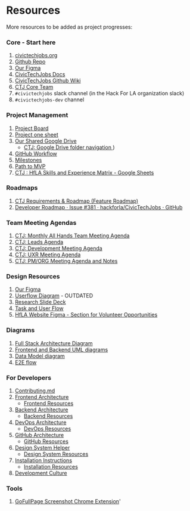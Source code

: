 # Resources

More resources to be added as project progresses:

### Core - Start here

1. [civictechjobs.org](https://civictechjobs.org/)
2. [Github Repo](https://github.com/hackforla/CivicTechJobs)
3. [Our Figma](https://www.figma.com/file/G5bOqhud6azbxyR9El9Ygp/Civic-Tech-Jobs)
4. [CivicTechJobs Docs](https://hackforla.github.io/CivicTechJobs/)
5. [CivicTechJobs Github Wiki](https://github.com/hackforla/CivicTechJobs/wiki/Resources)
6. [CTJ Core Team](https://github.com/hackforla/CivicTechJobs/wiki/The-Team)
7. `#civictechjobs` slack channel \(in the Hack For LA organization slack\)
8. `#civictechjobs-dev` channel

### Project Management

1. [Project Board](https://github.com/orgs/hackforla/projects/37)
2. [Project one sheet](https://docs.google.com/document/d/1bfxY8YlyCjzCL3oP0rpa77uEY4vuymDYZY_xWEgXiGs)
3. [Our Shared Google Drive](https://drive.google.com/drive/folders/1hXxvpC8W5Uuzjqo4CxnjDpAMI7sbVnq8?usp=sharing&pli=1)
      - [CTJ: Google Drive folder navigation ](https://docs.google.com/document/d/1N7SXNYYOapdxJrafgNT54XTwl7oacpzB/edit?usp=sharing&ouid=116206592762819886900&rtpof=true&sd=true))
4. [GitHub Workflow](https://docs.google.com/document/d/1CuRX6hhWzs8ydVCnl6OrGZ4LeVSk9X_pIzoKchAqFcU)
5. [Milestones](https://github.com/hackforla/CivicTechJobs/milestones)
6. [Path to MVP](https://docs.google.com/spreadsheets/d/1oyLDs02q_t7-Goyqb547svJwyLlEWG4mv2Tr_ftIhps)
7. [CTJ : HfLA Skills and Experience Matrix - Google Sheets](https://docs.google.com/spreadsheets/d/1_sCd8Kc2Tlhe--8UJLkgyDoqyQw_eZxhie3QTOwTHrM)

### Roadmaps

1. [CTJ Requirements & Roadmap (Feature Roadmap)](https://docs.google.com/spreadsheets/d/1VcDLJnDA5CE7euzaZxOcqS3LLgyUFVLeqvdZx2sFGQk)
2. [Developer Roadmap · Issue #381 · hackforla/CivicTechJobs · GitHub](https://github.com/hackforla/CivicTechJobs/issues/381)

### Team Meeting Agendas

1. [CTJ: Monthly All Hands Team Meeting Agenda](https://github.com/hackforla/CivicTechJobs/issues/16)
2. [CTJ: Leads Agenda](https://github.com/hackforla/CivicTechJobs/issues/476)
3. [CTJ: Development Meeting Agenda](https://github.com/hackforla/CivicTechJobs/issues/450)
4. [CTJ: UXR Meeting Agenda](https://github.com/hackforla/CivicTechJobs/issues/140)
5. [CTJ: PM/ORG Meeting Agenda and Notes](https://github.com/hackforla/CivicTechJobs/issues/101)

### Design Resources

1. [Our Figma](https://www.figma.com/file/G5bOqhud6azbxyR9El9Ygp/Civic-Tech-Jobs)
2. [Userflow Diagram](https://docs.google.com/document/d/1ja1rfgEksPwH5-zaJdOas7SvZghC2NqjO7ePxsyxxFg/edit) - OUTDATED
3. [Research Slide Deck](https://docs.google.com/presentation/d/1fJOK6-2YyMgLKfF4ZmJfR5YMUNic4hGn/edit#slide=id.p1)
4. [Task and User Flow](https://whimsical.com/ctj-task-and-user-flow-8GgB5Moy14fnQDv24o1fGC)
5. [HfLA Website Figma - Section for Volunteer Opportunities](https://www.figma.com/design/0RRPy1Ph7HafI3qOITg0Mr/Hack-for-LA-Website?node-id=5326-26395&t=x2ib7NJm3z5aB5H0-0)

### Diagrams

1. [Full Stack Architecture Diagram](https://drive.google.com/file/d/1OBYs5E6UT-d4IbseJMNGyhGbkUH03lXi/view?usp=drive_link)
2. [Frontend and Backend UML diagrams](https://github.com/hackforla/CivicTechJobs/issues/236)
3. [Data Model diagram](https://dbdiagram.io/d/hfla-civic-tech-jobs-671ad87097a66db9a333224e)
4. [E2E flow](https://drive.google.com/file/d/1Ux9yUAEs5q2dFoLDtxRaObdxB1RK08zK/view?usp=drive_link)

### For Developers

1. [Contributing.md](https://github.com/hackforla/CivicTechJobs/blob/main/CONTRIBUTING.md)<br>
2. [Frontend Architecture](https://hackforla.github.io/CivicTechJobs/developer/frontend/)<br>
   - [Frontend Resources](https://hackforla.github.io/CivicTechJobs/developer/frontend/#additional-resources)
3. [Backend Architecture](https://hackforla.github.io/CivicTechJobs/developer/backend/)<br>
   - [Backend Resources](http://hackforla.github.io/CivicTechJobs/developer/backend/#additional-resources)
4. [DevOps Architecture](https://hackforla.github.io/CivicTechJobs/developer/devops/)<br>
   - [DevOps Resources](http://hackforla.github.io/CivicTechJobs/developer/devops/#additional-resources)
5. [GitHub Architecture](https://hackforla.github.io/CivicTechJobs/developer/github/)<br>
   - [GitHub Resources](http://hackforla.github.io/CivicTechJobs/developer/github/#additional-resources)
6. [Design System Helper](https://hackforla.github.io/CivicTechJobs/developer/design-system/)<br>
   - [Design System Resources](https://hackforla.github.io/CivicTechJobs/developer/design-system/#resources)
7. [Installation Instructions](https://hackforla.github.io/CivicTechJobs/developer/installation/)<br>
   - [Installation Resources](http://hackforla.github.io/CivicTechJobs/developer/installation/#additional-resources)
8. [Development Culture](https://hackforla.github.io/CivicTechJobs/developer/development-culture/)<br>

### Tools

1. [GoFullPage Screenshot Chrome Extension](https://chrome.google.com/webstore/detail/gofullpage-full-page-scre/fdpohaocaechififmbbbbbknoalclacl?hl=en)'
